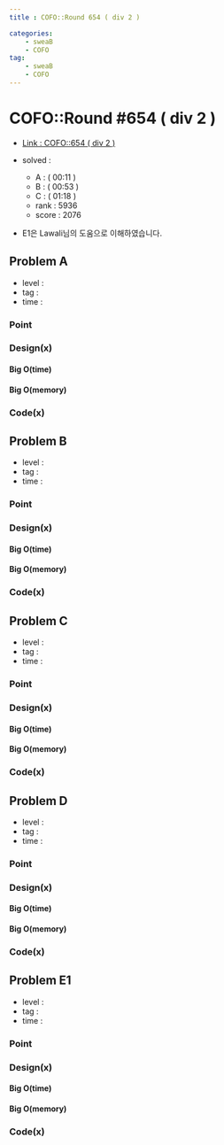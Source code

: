 ```yaml
---
title : COFO::Round 654 ( div 2 )

categories:
    - sweaB
    - COFO
tag:
    - sweaB
    - COFO
---
```

# COFO::Round #654 ( div 2 )
- [Link : COFO::654 ( div 2 ) ](https://codeforces.com/contest/1371)
- solved : 
  - A :  ( 00:11 )
  - B :  ( 00:53 )
  - C :  ( 01:18 )
  - rank : 5936
  - score : 2076

- E1은 Lawali님의 도움으로 이해하였습니다.

## Problem A

- level :
- tag :
- time :

### Point

### Design(x)

#### Big O(time)

#### Big O(memory)

### Code(x)

## Problem B

- level :
- tag :
- time :

### Point

### Design(x)

#### Big O(time)

#### Big O(memory)

### Code(x)

## Problem C

- level :
- tag :
- time :

### Point

### Design(x)

#### Big O(time)

#### Big O(memory)

### Code(x)

## Problem D

- level :
- tag :
- time :

### Point

### Design(x)

#### Big O(time)

#### Big O(memory)

### Code(x)

## Problem E1

- level :
- tag :
- time :

### Point

### Design(x)

#### Big O(time)

#### Big O(memory)

### Code(x)
